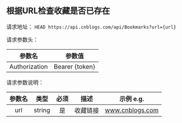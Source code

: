 ## 根据URL检查收藏是否已存在

请求地址：
`HEAD https://api.cnblogs.com/api/Bookmarks?url={url}`



请求参数头：


|参数名|参数值|
|:---:|:---:|
|Authorization|Bearer {token}|


请求参数说明：

|参数名|类型|必须|描述|示例 e.g.|
|:---:|:---:|:---:|:---:|:---:|
|url|string|是|收藏链接|www.cnblogs.com|



